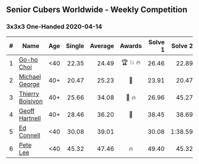 ## Senior Cubers Worldwide - Weekly Competition
### 3x3x3 One-Handed 2020-04-14

| # | Name | Age | Single | Average | Awards | Solve 1 | Solve 2 | Solve 3 | Solve 4 | Solve 5 | Video |
| :--: | -- | :--: | --: | --: | :--: | --: | --: | --: | --: | --: | :-- |
| 1 | [Go-ho Choi](../../persons/go_ho_choi/333oh.md) | <40 | 22.35 | 24.49 | 🏆 💥 🔥 | 26.46 | 22.89 | 22.35 | 29.99 | 24.13 | [Link](https://www.facebook.com/events/982619255468618/permalink/987264148337462/) |
| 2 | [Michael George](../../persons/michael_george/333oh.md) | 40+ | 20.47 | 25.23 | 🥇 | 23.91 | 20.47 | 27.25 | 34.50 | 24.53 | [Link](https://www.facebook.com/events/982619255468618/permalink/983679218695955/) |
| 3 | [Thierry Boisivon](../../persons/thierry_boisivon/333oh.md) | 40+ | 25.66 | 34.08 | 🥈 🔥 | 26.96 | 45.27 | 25.66 | 37.21 | 38.08 | [Link](https://www.facebook.com/events/982619255468618/permalink/986831878380689/) |
| 4 | [Geoff Hartnell](../../persons/geoff_hartnell/333oh.md) | 40+ | 28.46 | 36.20 | 🥉 | 38.45 | 38.69 | 31.45 | 28.46 | 45.15 | [Link](https://www.facebook.com/events/982619255468618/permalink/984296091967601/) |
| 5 | [Ed Connell](../../persons/ed_connell/333oh.md) | <40 | 30.08 | 39.01 |  | 30.08 | 1:38.59 | 46.42 | 39.87 | 30.75 | [Link](https://www.facebook.com/events/982619255468618/permalink/985752388488638/) |
| 6 | [Pete Lee](../../persons/pete_lee/333oh.md) | <40 | 45.32 | 47.46 | 🔥 | 49.40 | 45.32 | 45.37 | 47.61 | 1:03.60 | [Link](https://www.facebook.com/events/982619255468618/permalink/985950998468777/) |

<!-- Global site tag (gtag.js) - Google Analytics -->
<script async src="https://www.googletagmanager.com/gtag/js?id=UA-86348435-3"></script>
<script>window.dataLayer = window.dataLayer || []; function gtag() {dataLayer.push(arguments);} gtag('js', new Date()); gtag('config', 'UA-86348435-3');</script>
